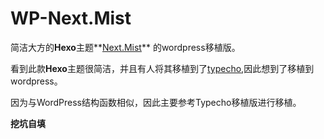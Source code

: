 # WP-Next.Mist

简洁大方的**Hexo**主题**[Next.Mist](https://github.com/iissnan/hexo-theme-next)** 的wordpress移植版。

看到此款**Hexo**主题很简洁，并且有人将其移植到了[typecho](https://github.com/zgq354/typecho-theme-next),因此想到了移植到wordpress。



因为与WordPress结构函数相似，因此主要参考Typecho移植版进行移植。

**挖坑自填**